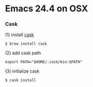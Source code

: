 # Emacs 24.4 on OSX

### Cask

(1) install [cask](http://cask.readthedocs.org/en/latest/guide/installation.html)

`$ brew install cask`

(2) add cask path

`export PATH="$HOME/.cask/bin:$PATH"`

(3) initialize cask

`$ cask install`

